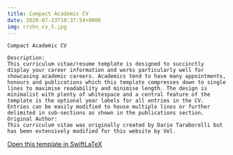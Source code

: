 ```yaml
---
title: Compact Academic CV
date: 2020-07-23T10:37:54+0000
img: rrzhn_cv_5.jpg
---
```

```
Compact Academic CV

Description:
This curriculum vitae/resume template is designed to succinctly display your career information and works particularly well for showcasing academic careers. Academics tend to have many appointments, honours and publications which this template compresses down to single lines to maximise readability and minimise length. The design is minimalist with plenty of whitespace and a central feature of the template is the optional year labels for all entries in the CV. Entries can be easily modified to house multiple lines or further delimited in sub-sections as shown in the publications section.
Original Author:
This curriculum vitae was originally created by Dario Taraborelli but has been extensively modified for this website by Vel.
```
[Open this template in SwiftLaTeX](https://www.swiftlatex.com/project.html?import=https://swiftlatex.github.io/LaTeXBoilerPlate/zips/aqrrm_cv_5.zip&import_name=Compact%20Academic%20CV)
